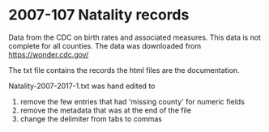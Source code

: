 # 2007-107 Natality records

Data from the CDC on birth rates and associated measures. This data is not complete for all counties.
The data was downloaded from
https://wonder.cdc.gov/

The txt file contains the records the html files are the documentation.

Natality-2007-2017-1.txt was hand edited to
 1. remove the few entries that had 'missing county' for numeric fields
 2. remove the metadata that was  at the end of the file
 3. change the delimiter from tabs to commas
